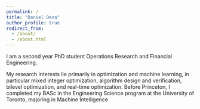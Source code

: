 ```yaml
---
permalink: /
title: "Daniel Deza"
author_profile: true
redirect_from: 
  - /about/
  - /about.html
---
```

I am a second year PhD student Operations Research and Financial Engineering.

My research interests lie primarily in optimization and machine learning, in particular mixed integer optimization, algorithm design and verification, bilevel optimization, and real-time optimization. Before Princeton, I completed my BASc in the Engineering Science program at the University of Toronto, majoring in Machine Intelligence
